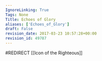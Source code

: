 ```yaml
---
IgnoreLinking: True
Tags: None
Title: Echoes of Glory
aliases: ['Echoes_of_Glory']
draft: False
revision_date: 2017-03-23 10:57:28+00:00
revision_id: 49787
---
```


#REDIRECT [[Icon of the Righteous]]